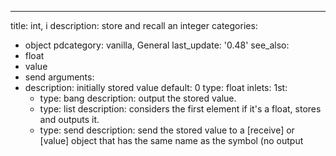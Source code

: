 ---
title: int, i
description: store and recall an integer
categories:
- object
pdcategory: vanilla,  General
last_update: '0.48'
see_also:
- float
- value
- send
arguments:
- description: initially stored value 
  default: 0
  type: float
inlets:
  1st:
  - type: bang
    description: output the stored value.
  - type: list
    description: considers the first element if it's a float,  stores and outputs
      it.
  - type: send <symbol>
    description: send the stored value to a [receive] or [value] object that has the
      same name as the symbol (no output
